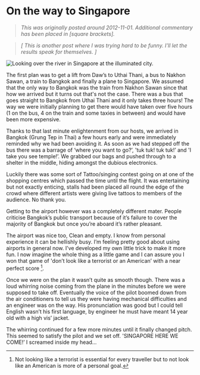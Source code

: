 # On the way to Singapore

> _This was originally posted around 2012-11-01. Additional commentary has been placed in [square brackets]._

> _[ This is another post where I was trying hard to be funny. I'll let the results speak for themselves. ]_

![Looking over the river in Singapore at the illuminated city.](singapore.jpeg)

The first plan was to get a lift from Daw’s to Uthai Thani, a bus to Nakhon Sawan, a train to Bangkok and finally a plane to Singapore. We assumed that the only way to Bangkok was the train from Nakhon Sawan since that how we arrived but it turns out that's not the case. There was a bus that goes straight to Bangkok from Uthai Thani and it only takes three hours! The way we were initially planning to get there would have taken over five hours (1 on the bus, 4 on the train and some taxies in between) and would have been more expensive.

Thanks to that last minute enlightenment from our hosts, we arrived in Bangkok (Grung Tep in Thai) a few hours early and were immediately reminded why we had been avoiding it. As soon as we had stepped off the bus there was a barrage of ‘where you want to go?’, 'tuk tuk! tuk tuk!’ and 'I take you see temple!’. We grabbed our bags and pushed through to a shelter in the middle, hiding amongst the dubious electronics.

Luckily there was some sort of Tattoo/singing contest going on at one of the shopping centres which passed the time until the flight. It was entertaining but not exactly enticing, stalls had been placed all round the edge of the crowd where different artists were giving live tattoos to members of the audience. No thank you.

Getting to the airport however was a completely different mater. People criticise Bangkok’s public transport because of it’s failure to cover the majority of Bangkok but once you’re aboard it’s rather pleasant.

The airport was nice too, Clean and empty. I know from personal experience it can be hellishly busy. I’m feeling pretty good about using airports in general now. I’ve developed my own little trick to make it more fun. I now imagine the whole thing as a little game and I can assure you I won that game of 'don’t look like a terrorist or an American’ with a near perfect score [^1].

Once we were on the plan it wasn’t quite as smooth though. There was a loud whirring noise coming from the plane in the minutes before we were supposed to take off. Eventually the voice of the pilot boomed down from the air conditioners to tell us they were having mechanical difficulties and an engineer was on the way. His pronunciation was good but I could tell English wasn’t his first language, by engineer he must have meant 14 year old with a high vis’ jacket.

The whirring continued for a few more minutes until it finally changed pitch. This seemed to satisfy the pilot and we set off. 'SINGAPORE HERE WE COME!’ I screamed inside my head…

[^1]: Not looking like a terrorist is essential for every traveller but to not look like an American is more of a personal goal.